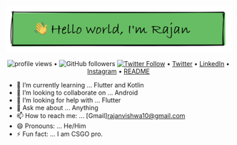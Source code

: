 
![](87083194-cec5b800-c25e-11ea-85b4-0bebc4374e07.png)

<p align="center">
  <img src="https://gpvc.arturio.dev/rajanvishwa10" alt="profile views"> •  
<img alt="GitHub followers" src="https://img.shields.io/github/followers/rajanvishwa10?label=rajan&style=social">
  <a href="https://twitter.com/intent/follow?screen_name=rajanvishwa_10&tw_p=followbutton"><img alt="Twitter Follow" src="https://img.shields.io/twitter/follow/rajanvishwa_10?label=rajan&style=social"></a>  •
  <a href="https://twitter.com/intent/follow?screen_name=rajanvishwa_10&tw_p=followbutton">Twitter</a> •
  <a href="https://www.linkedin.com/in/rajanv049/">LinkedIn</a> •
  <a href="https://www.instagram.com/rajanvishwa_10/">Instagram</a> •
  <a href="https://github.com/rajanvishwa10/rajanvishwa10">README</a> 
</p>


- 🌱 I’m currently learning ... Flutter and Kotlin
- 👯 I’m looking to collaborate on ... Android
- 🤔 I’m looking for help with ... Flutter
- 💬 Ask me about ... Anything
- 📫 How to reach me: ... [Gmail]rajanvishwa10@gmail.com
- 😄 Pronouns: ... He/Him
- ⚡ Fun fact: ... I am CSGO pro.

